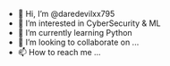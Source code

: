 - 👋 Hi, I’m @daredevilxx795
- 👀 I’m interested in CyberSecurity & ML
- 🌱 I’m currently learning Python 
- 💞️ I’m looking to collaborate on ...
- 📫 How to reach me ...

<!---
daredevilxx795/daredevilxx795 is a ✨ special ✨ repository because its `README.md` (this file) appears on your GitHub profile.
You can click the Preview link to take a look at your changes.
--->
